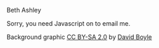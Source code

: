 Beth Ashley
<script type="text/javascript" language="javascript">
<!--
// Email obfuscator script 2.1 by Tim Williams, University of Arizona
// Random encryption key feature by Andrew Moulden, Site Engineering Ltd
// This code is freeware provided these four comment lines remain intact
// A wizard to generate this code is at http://www.jottings.com/obfuscator/
{ coded = "7slZ@C857EH8s.oXp"
  key = "K9aiVX3yNnxZItU5CdSGHvb0qP4gJzlfAcr1WLu7RFemjOYE8Do2QMkBh6Tspw"
  shift=coded.length
  link=""
  for (i=0; i<coded.length; i++) {
    if (key.indexOf(coded.charAt(i))==-1) {
      ltr = coded.charAt(i)
      link += (ltr)
    }
    else {     
      ltr = (key.indexOf(coded.charAt(i))-shift+key.length) % key.length
      link += (key.charAt(ltr))
    }
  }
document.write("<a href='mailto:"+link+"'>"+link+"</a>")
}
//-->
</script><noscript>Sorry, you need Javascript on to email me.</noscript>

Background graphic [CC BY-SA 2.0](http://creativecommons.org/licenses/by-sa/2.0/) by [David Boyle](http://www.flickr.com/photos/beglendc/)
